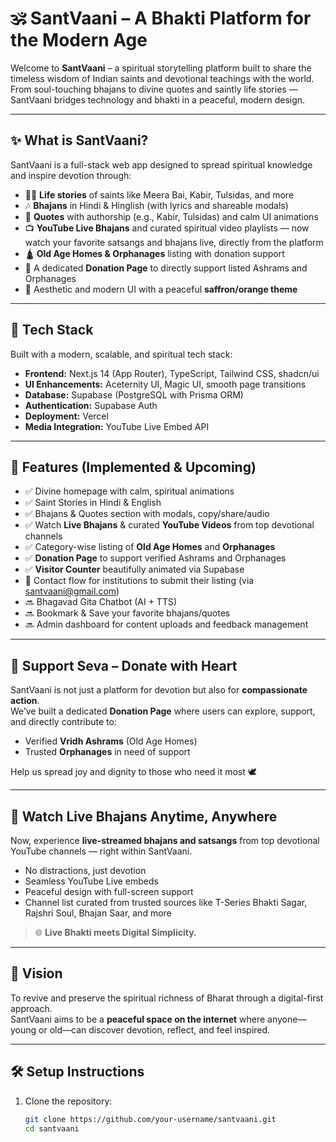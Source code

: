 # 🕉️ SantVaani – A Bhakti Platform for the Modern Age

Welcome to **SantVaani** – a spiritual storytelling platform built to share the timeless wisdom of Indian saints and devotional teachings with the world.  
From soul-touching bhajans to divine quotes and saintly life stories — SantVaani bridges technology and bhakti in a peaceful, modern design.

---

## ✨ What is SantVaani?

SantVaani is a full-stack web app designed to spread spiritual knowledge and inspire devotion through:

- 🧘‍♂️ **Life stories** of saints like Meera Bai, Kabir, Tulsidas, and more  
- 🎶 **Bhajans** in Hindi & Hinglish (with lyrics and shareable modals)  
- 💬 **Quotes** with authorship (e.g., Kabir, Tulsidas) and calm UI animations  
- 📺 **YouTube Live Bhajans** and curated spiritual video playlists — now watch your favorite satsangs and bhajans live, directly from the platform  
- 🛕 **Old Age Homes & Orphanages** listing with donation support  
- 💝 A dedicated **Donation Page** to directly support listed Ashrams and Orphanages  
- 🌅 Aesthetic and modern UI with a peaceful **saffron/orange theme**

---

## 🔧 Tech Stack

Built with a modern, scalable, and spiritual tech stack:

- **Frontend:** Next.js 14 (App Router), TypeScript, Tailwind CSS, shadcn/ui  
- **UI Enhancements:** Aceternity UI, Magic UI, smooth page transitions  
- **Database:** Supabase (PostgreSQL with Prisma ORM)  
- **Authentication:** Supabase Auth  
- **Deployment:** Vercel  
- **Media Integration:** YouTube Live Embed API

---

## 📌 Features (Implemented & Upcoming)

- ✅ Divine homepage with calm, spiritual animations  
- ✅ Saint Stories in Hindi & English  
- ✅ Bhajans & Quotes section with modals, copy/share/audio  
- ✅ Watch **Live Bhajans** & curated **YouTube Videos** from top devotional channels  
- ✅ Category-wise listing of **Old Age Homes** and **Orphanages**  
- ✅ **Donation Page** to support verified Ashrams and Orphanages  
- ✅ **Visitor Counter** beautifully animated via Supabase  
- 🔄 Contact flow for institutions to submit their listing (via santvaani@gmail.com)  
- 🔜 Bhagavad Gita Chatbot (AI + TTS)  
- 🔜 Bookmark & Save your favorite bhajans/quotes  
- 🔜 Admin dashboard for content uploads and feedback management  

---

## 💝 Support Seva – Donate with Heart

SantVaani is not just a platform for devotion but also for **compassionate action**.  
We’ve built a dedicated **Donation Page** where users can explore, support, and directly contribute to:

- Verified **Vridh Ashrams** (Old Age Homes)  
- Trusted **Orphanages** in need of support  

Help us spread joy and dignity to those who need it most 🕊️

---

## 🎥 Watch Live Bhajans Anytime, Anywhere

Now, experience **live-streamed bhajans and satsangs** from top devotional YouTube channels — right within SantVaani.

- No distractions, just devotion
- Seamless YouTube Live embeds
- Peaceful design with full-screen support
- Channel list curated from trusted sources like T-Series Bhakti Sagar, Rajshri Soul, Bhajan Saar, and more

> 🌐 **Live Bhakti meets Digital Simplicity.**

---

## 🎯 Vision

To revive and preserve the spiritual richness of Bharat through a digital-first approach.  
SantVaani aims to be a **peaceful space on the internet** where anyone—young or old—can discover devotion, reflect, and feel inspired.

---

## 🛠️ Setup Instructions

1. Clone the repository:
   ```bash
   git clone https://github.com/your-username/santvaani.git
   cd santvaani
